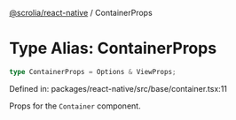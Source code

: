 [@scrolia/react-native](../README.md) / ContainerProps

# Type Alias: ContainerProps

```ts
type ContainerProps = Options & ViewProps;
```

Defined in: packages/react-native/src/base/container.tsx:11

Props for the `Container` component.
